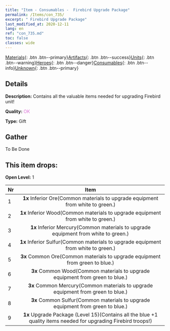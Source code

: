 ```yaml
---
title: "Item - Consumables -  Firebird Upgrade Package"
permalink: /Items/con_735/
excerpt: " Firebird Upgrade Package"
last_modified_at: 2020-12-11
lang: en
ref: "con_735.md"
toc: false
classes: wide
---
```

 [Materials](/Items/){: .btn .btn--primary}[Artifacts](/Items/Artifacts/){: .btn .btn--success}[Units](/Items/Units/){: .btn .btn--warning}[Heroes](/Items/Heroes/){: .btn .btn--danger}[Consumables](/Items/Consumables/){: .btn .btn--info}[Unknown](/Items/Unknown/){: .btn .btn--primary}

## Details
 **Description:** Contains all the valuable items needed for upgrading Firebird unit!

 **Quality:** <span style="color: #DA70D6">OK</span>

 **Type:** Gift

## Gather

  To Be Done

## This item drops:

 **Open Level:** 1

  | Nr |      Item    |
  |:---|:------------:|
  | 1 |  **1x** Inferior Ore(Common materials to upgrade equipment from white to green.) | 
  | 2 |  **1x** Inferior Wood(Common materials to upgrade equipment from white to green.) | 
  | 3 |  **1x** Inferior Mercury(Common materials to upgrade equipment from white to green.) | 
  | 4 |  **1x** Inferior Sulfur(Common materials to upgrade equipment from white to green.) | 
  | 5 |  **3x** Common Ore(Common materials to upgrade equipment from green to blue.) | 
  | 6 |  **3x** Common Wood(Common materials to upgrade equipment from green to blue.) | 
  | 7 |  **3x** Common Mercury(Common materials to upgrade equipment from green to blue.) | 
  | 8 |  **3x** Common Sulfur(Common materials to upgrade equipment from green to blue.) | 
  | 9 |  **1x** Upgrade Package (Level 15)(Contains all the blue +1 quality items needed for upgrading Firebird troops!) | 
